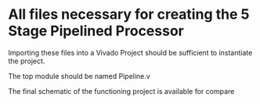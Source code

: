 
# All files necessary for creating the 5 Stage Pipelined Processor

Importing these files into a Vivado Project should be sufficient to instantiate the project.

The top module should be named Pipeline.v

The final schematic of the functioning project is available for compare
